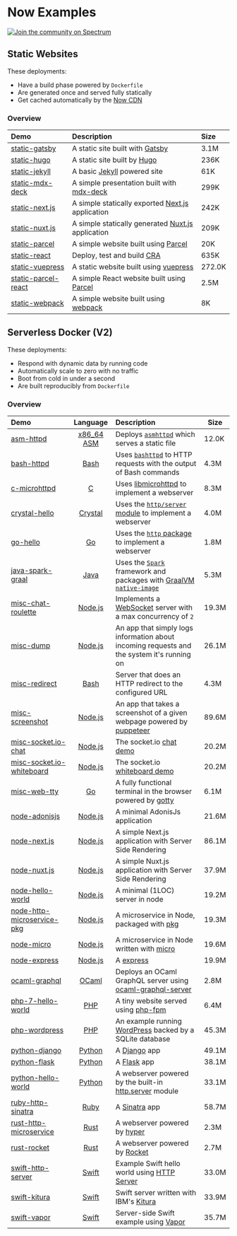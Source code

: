 # Now Examples

[![Join the community on Spectrum](https://withspectrum.github.io/badge/badge.svg)](https://spectrum.chat/zeit)

## Static Websites

These deployments:

- Have a build phase powered by `Dockerfile`
- Are generated once and served fully statically
- Get cached automatically by the [Now CDN](https://zeit.co/cdn)

### Overview

| Demo  | Description | Size |
|:------|:------------|:---- |
| [static-gatsby](https://static-gatsby.now.sh) | A  static site built with [Gatsby](https://www.gatsbyjs.org/) | 3.1M |
| [static-hugo](https://static-hugo.now.sh) | A static site built by [Hugo](https://gohugo.io/) | 236K |
| [static-jekyll](https://static-jekyll.now.sh) | A basic [Jekyll](https://jekyllrb.com/) powered site | 61K |
| [static-mdx-deck](https://static-mdx-deck.now.sh/) | A simple presentation built with [mdx-deck](https://github.com/jxnblk/mdx-deck) | 299K |
| [static-next.js](https://static-nextjs.now.sh) | A simple statically exported [Next.js](https://nextjs.org/) application | 242K |
| [static-nuxt.js](https://static-nuxtjs.now.sh) | A simple statically generated [Nuxt.js](https://nextjs.org/) application | 209K |
| [static-parcel](https://static-parcel.now.sh) | A simple website built using [Parcel](https://parceljs.org) | 20K |
| [static-react](https://cra.now.sh) | Deploy, test and build [CRA](https://github.com/facebook/create-react-app) | 635K |
| [static-vuepress](https://static-vuepress.now.sh) | A static website built using [vuepress](https://vuepress.vuejs.org/) | 272.0K |
| [static-parcel-react](https://static-parcel-react.now.sh) | A simple React website built using [Parcel](https://parceljs.org) | 2.5M |
| [static-webpack](https://static-webpack.now.sh) | A simple website built using [webpack](https://webpack.js.org) | 8K |

## Serverless Docker (V2)

These deployments:

- Respond with dynamic data by running code
- Automatically scale to zero with no traffic
- Boot from cold in under a second
- Are built reproducibly from `Dockerfile`

### Overview

| Demo | Language | Description | Size |
|:------|:----------:|:-------------|------|
| [asm-httpd](https://asm-httpd-v2.now.sh) | [x86_64 ASM](https://en.wikipedia.org/wiki/X86_assembly_language) | Deploys [`asmhttpd`](https://github.com/jcalvinowens/asmhttpd) which serves a static file | 12.0K |
| [bash-httpd](https://bash-httpd-v2.now.sh) | [Bash](https://en.wikipedia.org/wiki/Bash_(Unix_shell))  | Uses [`bashttpd`](https://github.com/tootallnate/bashttpd) to HTTP requests with the output of Bash commands | 4.3M |
| [c-microhttpd](https://c-microhttpd-v2.now.sh) | [C](https://en.wikipedia.org/wiki/C_(programming_language)) | Uses [libmicrohttpd](https://www.gnu.org/software/libmicrohttpd/) to implement a webserver | 8.3M |
| [crystal-hello](https://crystal-hello-v2.now.sh) | [Crystal](https://en.wikipedia.org/wiki/Crystal_(programming_language)) | Uses the [`http/server` module](https://crystal-lang.org/api/0.25.1/HTTP/Server.html) to implement a webserver | 4.0M |
| [go-hello](https://go-hello-v2.now.sh) | [Go](https://en.wikipedia.org/wiki/Go_(programming_language)) | Uses the [`http` package](https://golang.org/pkg/net/http/) to implement a webserver | 1.8M |
| [java-spark-graal](https://java-spark-graal-v2.now.sh) | [Java](https://en.wikipedia.org/wiki/Java_(programming_language)) | Uses the [`Spark`](http://sparkjava.com/) framework and packages with [GraalVM `native-image`](http://www.graalvm.org/) | 5.3M |
| [misc-chat-roulette](https://misc-chat-roulette-v2.now.sh) | [Node.js](https://en.wikipedia.org/wiki/Node.js) | Implements a [WebSocket](https://en.wikipedia.org/wiki/WebSocket) server with a max concurrency of `2` | 19.3M |
| [misc-dump](https://misc-dump-v2.now.sh) | [Node.js](https://en.wikipedia.org/wiki/Node.js) | An app that simply logs information about incoming requests and the system it's running on | 26.1M |
| [misc-redirect](https://misc-redirect-v2.now.sh) | [Bash](https://en.wikipedia.org/wiki/Bash_(Unix_shell)) | Server that does an HTTP redirect to the configured URL | 4.3M |
| [misc-screenshot](https://misc-screenshot.now.sh) | [Node.js](https://en.wikipedia.org/wiki/Node.js) | An app that takes a screenshot of a given webpage powered by [puppeteer](https://github.com/GoogleChrome/puppeteer) | 89.6M |
| [misc-socket.io-chat](https://misc-socketio-chat-v2.now.sh) | [Node.js](https://en.wikipedia.org/wiki/Node.js) | The socket.io [chat demo](https://socket.io/demos/chat/) | 20.2M |
| [misc-socket.io-whiteboard](https://misc-socketio-whiteboard-v2.now.sh) | [Node.js](https://en.wikipedia.org/wiki/Node.js) | The socket.io [whiteboard demo](https://socket.io/demos/whiteboard/) | 20.2M |
| [misc-web-tty](https://misc-web-tty-v2.now.sh) | [Go](https://en.wikipedia.org/wiki/Go_(programming_language)) | A fully functional terminal in the browser powered by [gotty](https://github.com/yudai/gotty) | 6.1M |
| [node-adonisjs](https://node-adonisjs-v2.now.sh) | [Node.js](https://en.wikipedia.org/wiki/Node.js) | A minimal AdonisJs application | 21.6M |
| [node-next.js](https://node-nextjs-v2.now.sh) | [Node.js](https://en.wikipedia.org/wiki/Node.js) |A simple Next.js application with Server Side Rendering | 86.1M |
| [node-nuxt.js](https://node-nuxtjs-v2.now.sh) | [Node.js](https://en.wikipedia.org/wiki/Node.js) |A simple Nuxt.js application with Server Side Rendering | 37.9M |
| [node-hello-world](https://node-hello-world-v2.now.sh) | [Node.js](https://en.wikipedia.org/wiki/Node.js) | A minimal (1LOC) server in node | 19.2M |
| [node-http-microservice-pkg](https://node-http-microservice-pkg-v2.now.sh) | [Node.js](https://en.wikipedia.org/wiki/Node.js) | A microservice in Node, packaged with [pkg](https://github.com/zeit/pkg) | 19.3M |
| [node-micro](https://node-micro-v2.now.sh) | [Node.js](https://en.wikipedia.org/wiki/Node.js) | A microservice in Node written with [micro](https://github.com/zeit/micro) | 19.6M |
| [node-express](https://node-express-v2.now.sh) | [Node.js](https://en.wikipedia.org/wiki/Node.js) | A [express](https://expressjs.com/) | 19.9M |
| [ocaml-graphql](https://ocaml-graphql-example.now.sh/graphql) | [OCaml](https://en.wikipedia.org/wiki/OCaml) | Deploys an OCaml GraphQL server using [ocaml-graphql-server](https://github.com/andreas/ocaml-graphql-server) | 2.8M |
| [php-7-hello-world](https://php-7-hello-world-v2.now.sh) | [PHP](https://en.wikipedia.org/wiki/PHP) | A tiny website served using [php-fpm](https://php-fpm.org/) | 6.4M |
| [php-wordpress](https://php-wordpress-v2.now.sh) | [PHP](https://en.wikipedia.org/wiki/PHP) | An example running [WordPress](https://wordpress.org/) backed by a SQLite database| 45.3M |
| [python-django](https://python-django-v2.now.sh) | [Python](https://en.wikipedia.org/wiki/Python_(programming_language)) | A [Django](https://www.djangoproject.com/) app | 49.1M |
| [python-flask](https://python-flask-v2.now.sh) | [Python](https://en.wikipedia.org/wiki/Python_(programming_language)) | A [Flask](http://flask.pocoo.org/) app | 38.1M |
| [python-hello-world](https://python-hello-world-v2.now.sh) | [Python](https://en.wikipedia.org/wiki/Python_(programming_language)) | A webserver powered by the built-in [http.server](https://docs.python.org/3/library/http.server.html) module | 33.1M |
| [ruby-http-sinatra](https://ruby-http-sinatra-v2.now.sh) | [Ruby](https://en.wikipedia.org/wiki/Ruby_(programming_language)) | A [Sinatra](http://sinatrarb.com/) app | 58.7M |
| [rust-http-microservice](https://rust-http-microservice-v2.now.sh) | [Rust](https://en.wikipedia.org/wiki/Rust_(programming_language)) | A webserver powered by [hyper](https://hyper.rs/) | 2.3M |
| [rust-rocket](https://rust-rocket-v2.now.sh) | [Rust](https://en.wikipedia.org/wiki/Rust_(programming_language)) | A webserver powered by [Rocket](https://rocket.rs/) | 2.7M |
| [swift-http-server](https://swift-http-server-v2.now.sh) | [Swift](https://swift.org/) | Example Swift hello world using [HTTP Server](https://swift-server.github.io/http/) | 33.0M |
| [swift-kitura](https://swift-kitura-v2.now.sh) | [Swift](https://swift.org/) | Swift server written with IBM's [Kitura](https://github.com/IBM-Swift/Kitura) | 33.9M |
| [swift-vapor](https://swift-vapor-v2.now.sh) | [Swift](https://swift.org/) | Server-side Swift example using [Vapor](https://vapor.codes/) | 35.7M |
